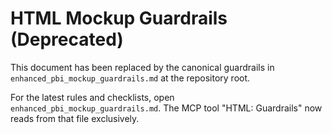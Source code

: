 <!-- Deprecated: This repository now uses enhanced_pbi_mockup_guardrails.md as the single source of truth for mockup/visualization guardrails. -->
# HTML Mockup Guardrails (Deprecated)

This document has been replaced by the canonical guardrails in `enhanced_pbi_mockup_guardrails.md` at the repository root.

For the latest rules and checklists, open `enhanced_pbi_mockup_guardrails.md`.
The MCP tool "HTML: Guardrails" now reads from that file exclusively.
